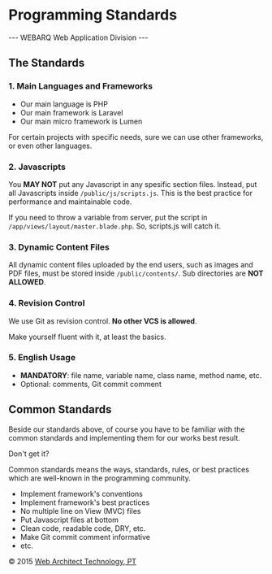 # Programming Standards
--- WEBARQ Web Application Division ---

## The Standards

### 1. Main Languages and Frameworks
* Our main language is PHP
* Our main framework is Laravel
* Our main micro framework is Lumen

For certain projects with specific needs, sure we can use other frameworks, or even other languages.

### 2. Javascripts

You **MAY NOT** put any Javascript in any spesific section files. Instead, put all Javascripts inside `/public/js/scripts.js`. This is the best practice for performance and maintainable code.

If you need to throw a variable from server, put the script in `/app/views/layout/master.blade.php`. So, scripts.js will catch it.

### 3. Dynamic Content Files

All dynamic content files uploaded by the end users, such as images and PDF files, must be stored inside `/public/contents/`. Sub directories are **NOT ALLOWED**.

### 4. Revision Control
We use Git as revision control. **No other VCS is allowed**.

Make yourself fluent with it, at least the basics.

### 5. English Usage
* **MANDATORY**: file name, variable name, class name, method name, etc.
* Optional: comments, Git commit comment

## Common Standards
Beside our standards above, of course you have to be familiar with the common standards and implementing them for our works best result.

Don't get it?

Common standards means the ways, standards, rules, or best practices which are well-known in the programming community.

* Implement framework's conventions
* Implement framework's best practices
* No multiple line on View (MVC) files
* Put Javascript files at bottom
* Clean code, readable code, DRY, etc.
* Make Git commit comment informative
* etc.

&copy; 2015 [Web Architect Technology, PT](http://www.webarq.com/)